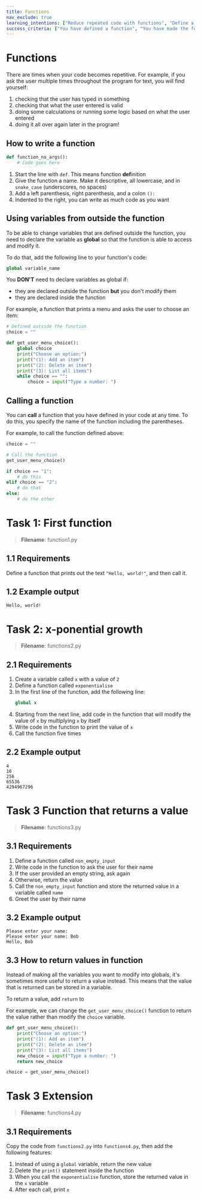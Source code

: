 ```yaml
---
title: Functions
nav_exclude: true
learning_intentions: ["Reduce repeated code with functions", "Define a function", "Make the function return a value"]
success_criteria: ["You have defined a function", "You have made the function return a value"]
---
```


# Functions

There are times when your code becomes repetitive. For example, if you ask the user multiple times throughout the program for text, you will find yourself:

1. checking that the user has typed in something
2. checking that what the user entered is valid
3. doing some calculations or running some logic based on what the user entered
4. doing it all over again later in the program!

## How to write a function

```python
def function_no_args():
    # Code goes here
```

1. Start the line with ``def``. This means function **def**inition
2. Give the function a name. Make it descriptive, all lowercase, and in ``snake_case`` (underscores, no spaces)
3. Add a left parenthesis, right parenthesis, and a colon ``():``
4. Indented to the right, you can write as much code as you want

## Using variables from outside the function

To be able to change variables that are defined outside the function, you need to declare the variable as **global** so that the function is able to access and modify it.

To do that, add the following line to your function's code:

```python
global variable_name
```

You **DON'T** need to declare variables as global if:
- they are declared outside the function **but** you don't modify them
- they are declared inside the function

For example, a function that prints a menu and asks the user to choose an item:

```python
# Defined outside the function
choice = ""

def get_user_menu_choice():
    global choice
    print("Choose an option:")
    print("(1): Add an item")
    print("(2): Delete an item")
    print("(3): List all items")
    while choice == "":
        choice = input("Type a number: ")
```

## Calling a function

You can **call** a function that you have defined in your code at any time. To do this, you specify the name of the function including the parentheses.

For example, to call the function defined above:

```python
choice = ""

# Call the function
get_user_menu_choice()

if choice == "1":
    # do this
elif choice == "2":
    # do that
else:
    # do the other
```

# Task 1: First function

> **Filename**: function1.py

## 1.1 Requirements

Define a function that prints out the text ``"Hello, world!"``, and then call it.

## 1.2 Example output

```
Hello, world!
```

# Task 2: x-ponential growth

> **Filename**: functions2.py

## 2.1 Requirements

1. Create a variable called ``x`` with a value of ``2``
2. Define a function called ``exponentialise``
3. In the first line of the function, add the following line:
   ```python
   global x
   ```
4. Starting from the next line, add code in the function that will modify the value of ``x`` by multiplying ``x`` by itself
5. Write code in the function to print the value of ``x``
6. Call the function five times

## 2.2 Example output

```
4
16
256
65536
4294967296
```

# Task 3 Function that returns a value

> **Filename**: functions3.py

## 3.1 Requirements

1. Define a function called ``non_empty_input``
2. Write code in the function to ask the user for their name
3. If the user provided an empty string, ask again
4. Otherwise, return the value
5. Call the ``non_empty_input`` function and store the returned value in a variable called ``name``
6. Greet the user by their name

## 3.2 Example output

```
Please enter your name:
Please enter your name: Bob
Hello, Bob
```

## 3.3 How to return values in function

Instead of making all the variables you want to modify into globals, it's sometimes more useful to return a value instead. This means that the value that is returned can be stored in a variable.

To return a value, add ``return`` to 


For example, we can change the ``get_user_menu_choice()`` function to return the value rather than modify the ``choice`` variable.

```python
def get_user_menu_choice():
    print("Choose an option:")
    print("(1): Add an item")
    print("(2): Delete an item")
    print("(3): List all items")
    new_choice = input("Type a number: ")
    return new_choice

choice = get_user_menu_choice()
```

# Task 3 Extension

> **Filename**: functions4.py

## 3.1 Requirements

Copy the code from ``functions2.py`` into ``functions4.py``, then add the following features:

1. Instead of using a ``global`` variable, return the new value
2. Delete the ``print()`` statement inside the function
3. When you call the ``exponentialise`` function, store the returned value in the ``x`` variable
4. After each call, print ``x``